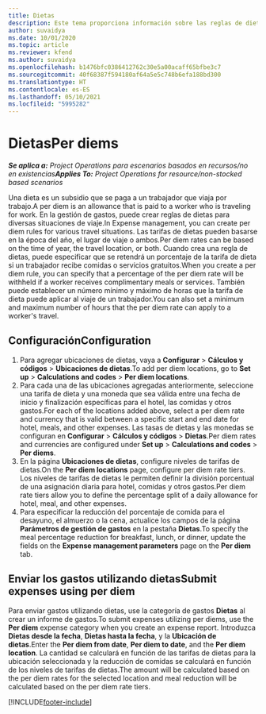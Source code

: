 ```yaml
---
title: Dietas
description: Este tema proporciona información sobre las reglas de dietas que se utilizan en la gestión de gastos.
author: suvaidya
ms.date: 10/01/2020
ms.topic: article
ms.reviewer: kfend
ms.author: suvaidya
ms.openlocfilehash: b1476bfc0386412762c30e5a00acaff65bfbe3c7
ms.sourcegitcommit: 40f68387f594180af64a5e5c748b6efa188bd300
ms.translationtype: HT
ms.contentlocale: es-ES
ms.lasthandoff: 05/10/2021
ms.locfileid: "5995282"
---
```

# <a name="per-diems"></a><span data-ttu-id="6b198-103">Dietas</span><span class="sxs-lookup"><span data-stu-id="6b198-103">Per diems</span></span>

<span data-ttu-id="6b198-104">_**Se aplica a:** Project Operations para escenarios basados en recursos/no en existencias_</span><span class="sxs-lookup"><span data-stu-id="6b198-104">_**Applies To:** Project Operations for resource/non-stocked based scenarios_</span></span>


<span data-ttu-id="6b198-105">Una dieta es un subsidio que se paga a un trabajador que viaja por trabajo.</span><span class="sxs-lookup"><span data-stu-id="6b198-105">A per diem is an allowance that is paid to a worker who is traveling for work.</span></span> <span data-ttu-id="6b198-106">En la gestión de gastos, puede crear reglas de dietas para diversas situaciones de viaje.</span><span class="sxs-lookup"><span data-stu-id="6b198-106">In Expense management, you can create per diem rules for  various travel situations.</span></span> <span data-ttu-id="6b198-107">Las tarifas de dietas pueden basarse en la época del año, el lugar de viaje o ambos.</span><span class="sxs-lookup"><span data-stu-id="6b198-107">Per diem rates can be based on the time of year, the travel location, or both.</span></span> <span data-ttu-id="6b198-108">Cuando crea una regla de dietas, puede especificar que se retendrá un porcentaje de la tarifa de dieta si un trabajador recibe comidas o servicios gratuitos.</span><span class="sxs-lookup"><span data-stu-id="6b198-108">When you create a per diem  rule, you can specify that a percentage of the per diem rate will be withheld if a worker receives complimentary meals or services.</span></span> <span data-ttu-id="6b198-109">También puede establecer un número mínimo y máximo de horas que la tarifa de dieta puede aplicar al viaje de un trabajador.</span><span class="sxs-lookup"><span data-stu-id="6b198-109">You can also set a minimum and maximum number of hours that the per diem rate can apply to a worker's travel.</span></span>

## <a name="configuration"></a><span data-ttu-id="6b198-110">Configuración</span><span class="sxs-lookup"><span data-stu-id="6b198-110">Configuration</span></span> 

1. <span data-ttu-id="6b198-111">Para agregar ubicaciones de dietas, vaya a **Configurar** > **Cálculos y códigos** > **Ubicaciones de dietas**.</span><span class="sxs-lookup"><span data-stu-id="6b198-111">To add per diem locations, go to **Set up** > **Calculations and codes** > **Per diem locations**.</span></span>
2. <span data-ttu-id="6b198-112">Para cada una de las ubicaciones agregadas anteriormente, seleccione una tarifa de dieta y una moneda que sea válida entre una fecha de inicio y finalización específicas para el hotel, las comidas y otros gastos.</span><span class="sxs-lookup"><span data-stu-id="6b198-112">For each of the locations added above, select a per diem rate and currency that is valid between a specific start and end date for hotel, meals, and other expenses.</span></span> <span data-ttu-id="6b198-113">Las tasas de dietas y las monedas se configuran en **Configurar** > **Cálculos y códigos** > **Dietas**.</span><span class="sxs-lookup"><span data-stu-id="6b198-113">Per diem rates and currencies are configured under **Set up** > **Calculations and codes** > **Per diems**.</span></span>
3. <span data-ttu-id="6b198-114">En la página **Ubicaciones de dietas**, configure niveles de tarifas de dietas.</span><span class="sxs-lookup"><span data-stu-id="6b198-114">On the **Per diem locations** page, configure per diem rate tiers.</span></span> <span data-ttu-id="6b198-115">Los niveles de tarifas de dietas le permiten definir la división porcentual de una asignación diaria para hotel, comidas y otros gastos.</span><span class="sxs-lookup"><span data-stu-id="6b198-115">Per diem rate tiers allow you to define the percentage split of a daily allowance for hotel, meal, and other expenses.</span></span> 
4. <span data-ttu-id="6b198-116">Para especificar la reducción del porcentaje de comida para el desayuno, el almuerzo o la cena, actualice los campos de la página **Parámetros de gestión de gastos** en la pestaña **Dietas**.</span><span class="sxs-lookup"><span data-stu-id="6b198-116">To specify the meal percentage reduction for breakfast, lunch, or dinner, update the fields on the **Expense management parameters** page on the **Per diem** tab.</span></span> 
    
## <a name="submit-expenses-using-per-diem"></a><span data-ttu-id="6b198-117">Enviar los gastos utilizando dietas</span><span class="sxs-lookup"><span data-stu-id="6b198-117">Submit expenses using per diem</span></span>
<span data-ttu-id="6b198-118">Para enviar gastos utilizando dietas, use la categoría de gastos **Dietas** al crear un informe de gastos.</span><span class="sxs-lookup"><span data-stu-id="6b198-118">To submit expenses utilizing per diems, use the **Per diem** expense category when you create an expense report.</span></span> <span data-ttu-id="6b198-119">Introduzca **Dietas desde la fecha**, **Dietas hasta la fecha**, y la **Ubicación de dietas**.</span><span class="sxs-lookup"><span data-stu-id="6b198-119">Enter the **Per diem from date**, **Per diem to date**,  and the **Per diem location**.</span></span> <span data-ttu-id="6b198-120">La cantidad se calculará en función de las tarifas de dietas para la ubicación seleccionada y la reducción de comidas se calculará en función de los niveles de tarifas de dietas.</span><span class="sxs-lookup"><span data-stu-id="6b198-120">The amount will be calculated based on the per diem rates for the selected location and meal reduction will be calculated based on the per diem rate tiers.</span></span>


[!INCLUDE[footer-include](../includes/footer-banner.md)]